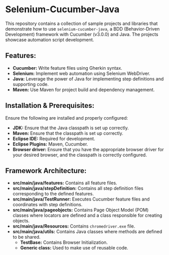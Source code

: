 # Selenium-Cucumber-Java

This repository contains a collection of sample projects and libraries that demonstrate how to use `selenium-cucumber-java`, a BDD (Behavior-Driven Development) framework with Cucumber (v3.0.0) and Java. The projects showcase automation script development.

## Features:

- **Cucumber:** Write feature files using Gherkin syntax.
- **Selenium:** Implement web automation using Selenium WebDriver.
- **Java:** Leverage the power of Java for implementing step definitions and supporting code.
- **Maven:** Use Maven for project build and dependency management.

## Installation & Prerequisites:

Ensure the following are installed and properly configured:

- **JDK:** Ensure that the Java classpath is set up correctly.
- **Maven:** Ensure that the classpath is set up correctly.
- **Eclipse IDE:** Required for development.
- **Eclipse Plugins:** Maven, Cucumber.
- **Browser driver:** Ensure that you have the appropriate browser driver for your desired browser, and the classpath is correctly configured.

## Framework Architecture:

- **src/main/java/features:** Contains all feature files.
- **src/main/java/stepDefinition:** Contains all step definition files corresponding to the defined features.
- **src/main/java/TestRunner:** Executes Cucumber feature files and coordinates with step definitions.
- **src/main/java/pageobjects:** Contains Page Object Model (POM) classes where locators are defined and a class responsible for creating objects.
- **src/main/java/Resources:** Contains `chromedriver.exe` file.
- **src/main/java/utils:** Contains Java classes where methods are defined to be shared.
  - **TestBase:** Contains Browser Initialization.
  - **Generic class:** Used to make use of reusable code.

